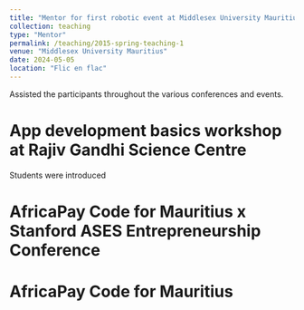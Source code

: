 ```yaml
---
title: "Mentor for first robotic event at Middlesex University Mauritius"
collection: teaching
type: "Mentor"
permalink: /teaching/2015-spring-teaching-1
venue: "Middlesex University Mauritius"
date: 2024-05-05
location: "Flic en flac"
---
```

Assisted the participants throughout the various conferences and events.

App development basics workshop at Rajiv Gandhi Science Centre
======
Students were introduced 


AfricaPay Code for Mauritius  x Stanford ASES Entrepreneurship Conference
======


AfricaPay Code for Mauritius
======
